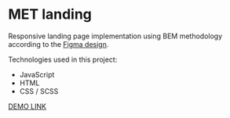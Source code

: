 # MET landing
Responsive landing page implementation using BEM methodology according to the [Figma design](https://www.figma.com/file/lSR1m42L9YwzQwzzxKwHpw/THE-MET?node-id=8590%3A29&t=QDXsYPqHv4CuuxgG-0).

Technologies used in this project:
 - JavaScript
 - HTML
 - CSS / SCSS
 
[DEMO LINK](https://anton-sosonskyi.github.io/met-landing/)
